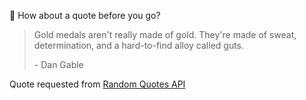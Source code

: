📣 How about a quote before you go?

> Gold medals aren't really made of gold. They're made of sweat, determination, and a hard-to-find alloy called guts.
>
> <p>- Dan Gable</p>

Quote requested from [Random Quotes API](https://github.com/lukePeavey/quotable)
